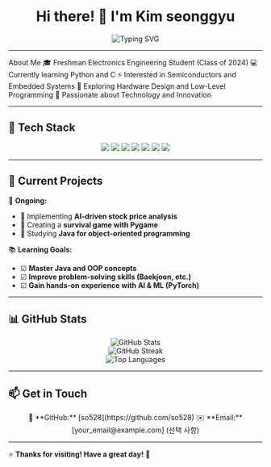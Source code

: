 <h1 align="center">Hi there! 👋 I'm Kim seonggyu</h1>

<p align="center">
  <img src="https://readme-typing-svg.demolab.com?font=Fira+Code&weight=500&size=22&pause=1000&color=2E9CCA&center=true&width=435&lines=Physics+%26+Computer+Science+Student;AI+%7C+ML+%7C+Software+Development;Coding+with+C%2C+Python%2C+and+Java+%F0%9F%92%BB;Welcome+to+my+GitHub!+%F0%9F%8C%9F" alt="Typing SVG" />
</p>

---

 About Me
🎓 Freshman Electronics Engineering Student (Class of 2024)
💻 Currently learning Python and C
⚡ Interested in Semiconductors and Embedded Systems
🚀 Exploring Hardware Design and Low-Level Programming
📖 Passionate about Technology and Innovation 

---

## 🔧 Tech Stack  
<p align="center">
  <img src="https://img.shields.io/badge/Python-3776AB?style=for-the-badge&logo=python&logoColor=white"/>
  <img src="https://img.shields.io/badge/C-00599C?style=for-the-badge&logo=c&logoColor=white"/>
  <img src="https://img.shields.io/badge/Java-007396?style=for-the-badge&logo=java&logoColor=white"/>
  <img src="https://img.shields.io/badge/Django-092E20?style=for-the-badge&logo=django&logoColor=white"/>
  <img src="https://img.shields.io/badge/PyTorch-EE4C2C?style=for-the-badge&logo=pytorch&logoColor=white"/>
  <img src="https://img.shields.io/badge/Git-F05032?style=for-the-badge&logo=git&logoColor=white"/>
  <img src="https://img.shields.io/badge/VSCode-007ACC?style=for-the-badge&logo=visualstudiocode&logoColor=white"/>
</p>

---

## 📌 Current Projects  
🚀 **Ongoing:**  
- 🔹 Implementing **AI-driven stock price analysis**  
- 🔹 Creating a **survival game with Pygame**  
- 🔹 Studying **Java for object-oriented programming**  

📚 **Learning Goals:**  
- ☑ **Master Java and OOP concepts**  
- ☑ **Improve problem-solving skills (Baekjoon, etc.)**  
- ☑ **Gain hands-on experience with AI & ML (PyTorch)**  

---

## 📊 GitHub Stats  
<p align="center">
  <img src="https://github-readme-stats.vercel.app/api?username=so528&show_icons=true&theme=radical" alt="GitHub Stats"/>
  <br>
  <img src="https://github-readme-streak-stats.herokuapp.com/?user=so528&theme=radical" alt="GitHub Streak"/>
  <br>
  <img src="https://github-readme-stats.vercel.app/api/top-langs/?username=so528&layout=compact&theme=radical" alt="Top Languages"/>
</p>

---

## 📫 Get in Touch  
<p align="center">
  🔗 **GitHub:** [so528](https://github.com/so528)  
  ✉️ **Email:** [your_email@example.com] (선택 사항)  
</p>

---

⭐ **Thanks for visiting! Have a great day!** 🚀  

  
